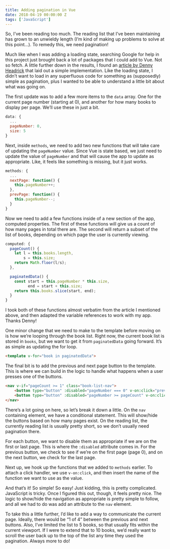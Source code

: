 ```yaml
---
title: Adding pagination in Vue
date: 2018-04-19 00:00:00 Z
tags: ['JavaScript']
---
```


So, I’ve been reading too much. The reading list that I’ve been maintaining has grown to an unwieldy length (I’m kind of making up problems to solve at this point…). To remedy this, we need pagination!

Much like when I was adding a loading state, searching Google for help in this project just brought back a lot of packages that I could add to Vue. Not so fetch. A little further down in the results, I found an [article by Denny Headrick](https://medium.com/@denny.headrick/pagination-in-vue-js-4bfce47e573b) that laid out a simple implementation. Like the loading state, I didn’t want to load in any superfluous code for something as (supposedly) simple as pagination, plus I wanted to be able to understand a little bit about what was going on.

The first update was to add a few more items to the `data` array. One for the current page number (starting at 0), and another for how many books to display per page. We’ll use these in just a bit.

```js
data: {
  ...
  pageNumber: 0,
  size: 5
}
```

Next, inside `methods`, we need to add two new functions that will take care of updating the `pageNumber` value. Since Vue is state based, we just need to update the value of `pageNumber` and that will cause the app to update as appropriate. Like, it feels like something is missing, but it just works.

```js
methods: {
  ...
  nextPage: function() {
    this.pageNumber++;
  },
  prevPage: function() {
    this.pageNumber--;
  }
}
```

Now we need to add a few functions inside of a new section of the app, computed properties. The first of these functions will give us a count of how many pages in total there are. The second will return a subset of the list of books, depending on which page the user is currently viewing.

```js
computed: {
  pageCount() {
    let l = this.books.length,
        s = this.size;
    return Math.floor(l/s);
  },

  paginatedData() {
    const start = this.pageNumber * this.size,
          end = start + this.size;
    return this.books.slice(start, end);
  }
}
```

I took both of these functions almost verbatim from the article I mentioned above, and then adapted the variable references to work with my app. Thanks Denny!

One minor change that we need to make to the template before moving on is how we’re looping through the book list. Right now, the current book list is stored in `books`, but we want to get it from `paginatedData` going forward. It’s as simple as updating the for loop.

```html
<template v-for="book in paginatedData">
```

The final bit is to add the previous and next page button to the template. This is where we can build in the logic to handle what happens when a user presses one of the buttons.

```html
<nav v-if="pageCount >= 1" class="book-list-nav">
	<button type="button" :disabled="pageNumber === 0" v-on:click="prevPage">Previous</button>
	<button type="button" :disabled="pageNumber >= pageCount" v-on:click="nextPage">Next</button>
</nav>
```

There’s a lot going on here, so let’s break it down a little. On the `nav` containing element, we have a conditional statement. This will show/hide the buttons based on how many pages exist. On the reading list, the currently reading list is usually pretty short, so we don’t usually need pagination there.

For each button, we want to disable them as appropriate if we are on the first or last page. This is where the `:disabled` attribute comes in. For the previous button, we check to see if we’re on the first page (page 0), and on the next button, we check for the last page.

Next up, we hook up the functions that we added to `methods` earlier. To attach a click handler, we use `v-on:click`, and then insert the name of the function we want to use as the value.

And that’s it! So simple! So easy! Just kidding, this is pretty complicated. JavaScript is tricky. Once I figured this out, though, it feels pretty nice. The logic to show/hide the navigation as appropriate is pretty simple to follow, and all we had to do was add an attribute to the `nav` element.

To take this a little further, I’d like to add a way to communicate the current page. Ideally, there would be “1 of 4” between the previous and next buttons. Also, I’ve limited the list to 5 books, so that usually fits within the current viewport. If I were to extend that to 10 books, we’d really want to scroll the user back up to the top of the list any time they used the pagination. Always more to do!
